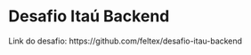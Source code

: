 <h1>Desafio Itaú Backend </h1>
<p>Link do desafio: https://github.com/feltex/desafio-itau-backend</p>
